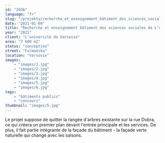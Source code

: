 ```yaml
---
id: "2036"
language: "fr"
slug: "/projekty/recherche_et_enseignement_bâtiment_des_sciences_sociales_de_l'université_de_varsovie"
date: "2021-01-09"
title: "Recherche et enseignement bâtiment des sciences sociales de L'université de Varsovie"
year: "2021"
client: "L'université de Varsovie"
area: "7 600 m2"
status: "conception"
street: "Furmańska"
location: "Varsovie"
images:
    - "images/1.jpg"
    - "images/2.jpg"
    - "images/3.jpg"
    - "images/4.jpg"
    - "images/5.jpg"
    - "images/6.jpg"     
tags:
    - "bâtiments publics"
    - "concours"
thumbnail: "images/5.jpg"
---
```

Le projet suppose de quitter la rangée d'arbres existante sur la rue Dobra, ce qui créera un premier plan devant l'entrée principale et les services. De plus, il fait partie intégrante de la façade du bâtiment - la façade verte naturelle qui change avec les saisons.

